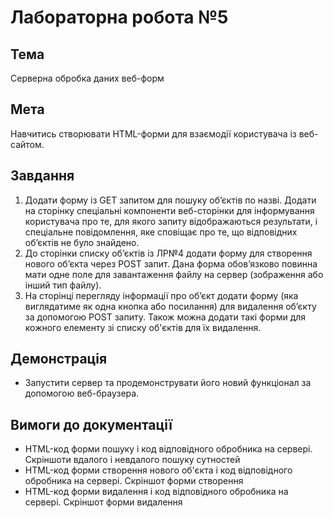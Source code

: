 # Лабораторна робота №5

## Тема
Серверна обробка даних веб-форм

## Мета
Навчитись створювати HTML-форми для взаємодії користувача із веб-сайтом.

## Завдання

1. Додати форму із GET запитом для пошуку об’єктів по назві. Додати на сторінку спеціальні компоненти веб-сторінки для інформування користувача про те, для якого запиту відображаються результати, і спеціальне повідомлення, яке сповіщає про те, що відповідних об’єктів не було знайдено.
1. До сторінки списку об’єктів із ЛР№4 додати форму для створення нового об’єкта через POST запит. Дана форма обов’язково повинна мати одне поле для завантаження файлу на сервер (зображення або інший тип файлу).
1. На сторінці перегляду інформації про об’єкт додати форму (яка виглядатиме як одна кнопка або посилання) для видалення об’єкту за допомогою POST запиту. Також можна додати такі форми для кожного елементу зі списку об'єктів для їх видалення.

## Демонстрація

* Запустити сервер та продемонструвати його новий функціонал за допомогою веб-браузера.

## Вимоги до документації

* HTML-код форми пошуку і код відповідного обробника на сервері. Скріншоти вдалого і невдалого пошуку сутностей
* HTML-код форми створення нового об'єкта і код відповідного обробника на сервері. Скріншот форми створення
* HTML-код форми видалення і код відповідного обробника на сервері. Скріншот форми видалення
